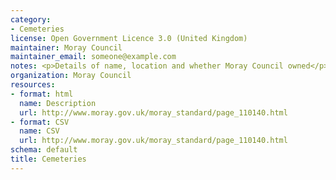 ```yaml
---
category:
- Cemeteries
license: Open Government Licence 3.0 (United Kingdom)
maintainer: Moray Council
maintainer_email: someone@example.com
notes: <p>Details of name, location and whether Moray Council owned</p>
organization: Moray Council
resources:
- format: html
  name: Description
  url: http://www.moray.gov.uk/moray_standard/page_110140.html
- format: CSV
  name: CSV
  url: http://www.moray.gov.uk/moray_standard/page_110140.html
schema: default
title: Cemeteries
---
```

